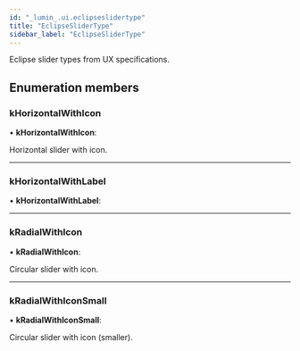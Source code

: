 ```yaml
---
id: "_lumin_.ui.eclipseslidertype"
title: "EclipseSliderType"
sidebar_label: "EclipseSliderType"
---
```


Eclipse slider types from UX specifications.

## Enumeration members

###  kHorizontalWithIcon

• **kHorizontalWithIcon**:

Horizontal slider with icon.

___

###  kHorizontalWithLabel

• **kHorizontalWithLabel**:

___

###  kRadialWithIcon

• **kRadialWithIcon**:

Circular slider with icon.

___

###  kRadialWithIconSmall

• **kRadialWithIconSmall**:

Circular slider with icon (smaller).
